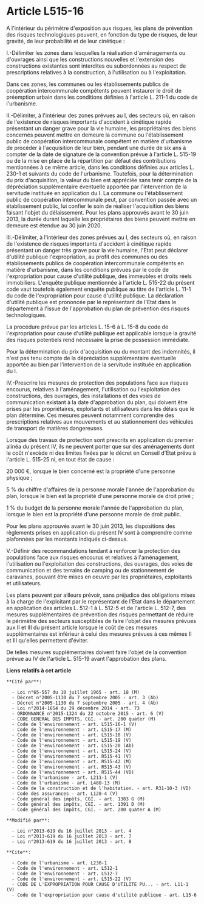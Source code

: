 # Article L515-16

A l'intérieur du périmètre d'exposition aux risques, les plans de prévention des risques technologiques peuvent, en fonction
du type de risques, de leur gravité, de leur probabilité et de leur cinétique : 

I.-Délimiter les zones dans lesquelles la réalisation d'aménagements ou d'ouvrages ainsi que les constructions nouvelles et
l'extension des constructions existantes sont interdites ou subordonnées au respect de prescriptions relatives à la
construction, à l'utilisation ou à l'exploitation. 

Dans ces zones, les communes ou les établissements publics de coopération intercommunale compétents peuvent instaurer le
droit de préemption urbain dans les conditions définies à l'article L. 211-1 du code de l'urbanisme. 

II.-Délimiter, à l'intérieur des zones prévues au I, des secteurs où, en raison de l'existence de risques importants
d'accident à cinétique rapide présentant un danger grave pour la vie humaine, les propriétaires des biens concernés peuvent
mettre en demeure la commune ou l'établissement public de coopération intercommunale compétent en matière d'urbanisme de
procéder à l'acquisition de leur bien, pendant une durée de six ans à compter de la date de signature de la convention prévue
à l'article L. 515-19 ou de la mise en place de la répartition par défaut des contributions mentionnées à ce même article,
dans les conditions définies aux articles L. 230-1 et suivants du code de l'urbanisme. Toutefois, pour la détermination du
prix d'acquisition, la valeur du bien est appréciée sans tenir compte de la dépréciation supplémentaire éventuelle apportée
par l'intervention de la servitude instituée en application du I. La commune ou l'établissement public de coopération
intercommunale peut, par convention passée avec un établissement public, lui confier le soin de réaliser l'acquisition des
biens faisant l'objet du délaissement. Pour les plans approuvés avant le 30 juin 2013, la durée durant laquelle les
propriétaires des biens peuvent mettre en demeure est étendue au 30 juin 2020. 

III.-Délimiter, à l'intérieur des zones prévues au I, des secteurs où, en raison de l'existence de risques importants
d'accident à cinétique rapide présentant un danger très grave pour la vie humaine, l'Etat peut déclarer d'utilité publique
l'expropriation, au profit des communes ou des établissements publics de coopération intercommunale compétents en matière
d'urbanisme, dans les conditions prévues par le code de l'expropriation pour cause d'utilité publique, des immeubles et
droits réels immobiliers. L'enquête publique mentionnée à l'article L. 515-22 du présent code vaut toutefois également
enquête publique au titre de l'article L. 11-1 du code de l'expropriation pour cause d'utilité publique. La déclaration
d'utilité publique est prononcée par le représentant de l'Etat dans le département à l'issue de l'approbation du plan de
prévention des risques technologiques. 

La procédure prévue par les articles L. 15-6 à L. 15-8 du code de l'expropriation pour cause d'utilité publique est
applicable lorsque la gravité des risques potentiels rend nécessaire la prise de possession immédiate. 

Pour la détermination du prix d'acquisition ou du montant des indemnités, il n'est pas tenu compte de la dépréciation
supplémentaire éventuelle apportée au bien par l'intervention de la servitude instituée en application du I. 

IV.-Prescrire les mesures de protection des populations face aux risques encourus, relatives à l'aménagement, l'utilisation
ou l'exploitation des constructions, des ouvrages, des installations et des voies de communication existant à la date
d'approbation du plan, qui doivent être prises par les propriétaires, exploitants et utilisateurs dans les délais que le plan
détermine. Ces mesures peuvent notamment comprendre des prescriptions relatives aux mouvements et au stationnement des
véhicules de transport de matières dangereuses. 

Lorsque des travaux de protection sont prescrits en application du premier alinéa du présent IV, ils ne peuvent porter que
sur des aménagements dont le coût n'excède ni des limites fixées par le décret en Conseil d'Etat prévu à l'article L. 515-25
ni, en tout état de cause : 

20 000 €, lorsque le bien concerné est la propriété d'une personne physique ; 

5 % du chiffre d'affaires de la personne morale l'année de l'approbation du plan, lorsque le bien est la propriété d'une
personne morale de droit privé ; 

1 % du budget de la personne morale l'année de l'approbation du plan, lorsque le bien est la propriété d'une personne morale
de droit public. 

Pour les plans approuvés avant le 30 juin 2013, les dispositions des règlements prises en application du présent IV sont à
comprendre comme plafonnées par les montants indiqués ci-dessus. 

V.-Définir des recommandations tendant à renforcer la protection des populations face aux risques encourus et relatives à
l'aménagement, l'utilisation ou l'exploitation des constructions, des ouvrages, des voies de communication et des terrains de
camping ou de stationnement de caravanes, pouvant être mises en oeuvre par les propriétaires, exploitants et utilisateurs. 

Les plans peuvent par ailleurs prévoir, sans préjudice des obligations mises à la charge de l'exploitant par le représentant
de l'Etat dans le département en application des articles L. 512-1 à L. 512-5 et de l'article L. 512-7, des mesures
supplémentaires de prévention des risques permettant de réduire le périmètre des secteurs susceptibles de faire l'objet des
mesures prévues aux II et III du présent article lorsque le coût de ces mesures supplémentaires est inférieur à celui des
mesures prévues à ces mêmes II et III qu'elles permettent d'éviter. 

De telles mesures supplémentaires doivent faire l'objet de la convention prévue au IV de l'article L. 515-19 avant
l'approbation des plans.

**Liens relatifs à cet article**

	**Cité par**:

	  - Loi n°65-557 du 10 juillet 1965 - art. 18 (M)
	  - Décret n°2005-1130 du 7 septembre 2005 - art. 3 (Ab)
	  - Décret n°2005-1130 du 7 septembre 2005 - art. 4 (Ab)
	  - Loi n°2014-1654 du 29 décembre 2014 - art. 73
	  - ORDONNANCE n°2015-1324 du 22 octobre 2015 - art. 6 (V)
	  - CODE GENERAL DES IMPOTS, CGI. - art. 200 quater (M)
	  - Code de l'environnement - art. L515-16-1 (V)
	  - Code de l'environnement - art. L515-17 (M)
	  - Code de l'environnement - art. L515-18 (V)
	  - Code de l'environnement - art. L515-19 (V)
	  - Code de l'environnement - art. L515-20 (Ab)
	  - Code de l'environnement - art. L515-24 (V)
	  - Code de l'environnement - art. R515-41 (V)
	  - Code de l'environnement - art. R515-42 (M)
	  - Code de l'environnement - art. R515-43 (V)
	  - Code de l'environnement - art. R515-44 (VD)
	  - Code de l'urbanisme - art. L211-1 (V)
	  - Code de l'urbanisme - art. L480-13 (M)
	  - Code de la construction et de l'habitation. - art. R31-10-3 (VD)
	  - Code des assurances - art. L128-4 (V)
	  - Code général des impôts, CGI. - art. 1383 G (M)
	  - Code général des impôts, CGI. - art. 1391 D (M)
	  - Code général des impôts, CGI. - art. 200 quater A (M)

	**Modifié par**:

	  - Loi n°2013-619 du 16 juillet 2013 - art. 4
	  - Loi n°2013-619 du 16 juillet 2013 - art. 7
	  - Loi n°2013-619 du 16 juillet 2013 - art. 8

	**Cite**:

	  - Code de l'urbanisme - art. L230-1
	  - Code de l'environnement - art. L512-1
	  - Code de l'environnement - art. L512-7
	  - Code de l'environnement - art. L515-22 (V)
	  - CODE DE L'EXPROPRIATION POUR CAUSE D'UTILITE PU... - art. L11-1 (V)
	  - Code de l'expropriation pour cause d'utilité publique - art. L15-6
